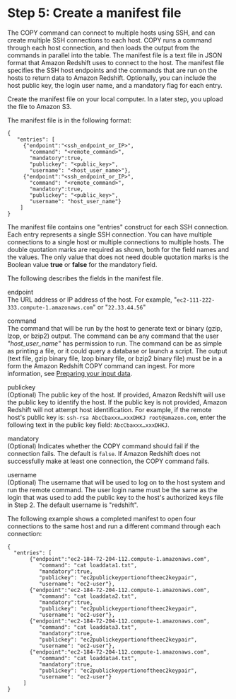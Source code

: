 # Step 5: Create a manifest file<a name="load-from-host-steps-create-manifest"></a>

The COPY command can connect to multiple hosts using SSH, and can create multiple SSH connections to each host\. COPY runs a command through each host connection, and then loads the output from the commands in parallel into the table\. The manifest file is a text file in JSON format that Amazon Redshift uses to connect to the host\. The manifest file specifies the SSH host endpoints and the commands that are run on the hosts to return data to Amazon Redshift\. Optionally, you can include the host public key, the login user name, and a mandatory flag for each entry\.

Create the manifest file on your local computer\. In a later step, you upload the file to Amazon S3\. 

The manifest file is in the following format:

```
{ 
   "entries": [ 
     {"endpoint":"<ssh_endpoint_or_IP>", 
       "command": "<remote_command>",
       "mandatory":true, 
       "publickey": "<public_key>", 
       "username": "<host_user_name>"}, 
     {"endpoint":"<ssh_endpoint_or_IP>", 
       "command": "<remote_command>",
       "mandatory":true, 
       "publickey": "<public_key>", 
       "username": "host_user_name"} 
    ] 
}
```

The manifest file contains one "entries" construct for each SSH connection\. Each entry represents a single SSH connection\. You can have multiple connections to a single host or multiple connections to multiple hosts\. The double quotation marks are required as shown, both for the field names and the values\. The only value that does not need double quotation marks is the Boolean value **true** or **false** for the mandatory field\. 

The following describes the fields in the manifest file\. 

endpoint  
The URL address or IP address of the host\. For example, "`ec2-111-222-333.compute-1.amazonaws.com`" or "`22.33.44.56`" 

command   
The command that will be run by the host to generate text or binary \(gzip, lzop, or bzip2\) output\. The command can be any command that the user *"host\_user\_name"* has permission to run\. The command can be as simple as printing a file, or it could query a database or launch a script\. The output \(text file, gzip binary file, lzop binary file, or bzip2 binary file\) must be in a form the Amazon Redshift COPY command can ingest\. For more information, see [Preparing your input data](t_preparing-input-data.md)\.

publickey  
\(Optional\) The public key of the host\. If provided, Amazon Redshift will use the public key to identify the host\. If the public key is not provided, Amazon Redshift will not attempt host identification\. For example, if the remote host's public key is: `ssh-rsa AbcCbaxxx…xxxDHKJ root@amazon.com`, enter the following text in the public key field: `AbcCbaxxx…xxxDHKJ`\. 

mandatory  
\(Optional\) Indicates whether the COPY command should fail if the connection fails\. The default is `false`\. If Amazon Redshift does not successfully make at least one connection, the COPY command fails\.

username  
\(Optional\) The username that will be used to log on to the host system and run the remote command\. The user login name must be the same as the login that was used to add the public key to the host's authorized keys file in Step 2\. The default username is "redshift"\.

The following example shows a completed manifest to open four connections to the same host and run a different command through each connection:

```
{ 
  "entries": [ 
       {"endpoint":"ec2-184-72-204-112.compute-1.amazonaws.com", 
          "command": "cat loaddata1.txt", 
          "mandatory":true, 
          "publickey": "ec2publickeyportionoftheec2keypair", 
          "username": "ec2-user"}, 
       {"endpoint":"ec2-184-72-204-112.compute-1.amazonaws.com", 
          "command": "cat loaddata2.txt", 
          "mandatory":true, 
          "publickey": "ec2publickeyportionoftheec2keypair", 
          "username": "ec2-user"},
       {"endpoint":"ec2-184-72-204-112.compute-1.amazonaws.com", 
          "command": "cat loaddata3.txt", 
          "mandatory":true, 
          "publickey": "ec2publickeyportionoftheec2keypair", 
          "username": "ec2-user"},
       {"endpoint":"ec2-184-72-204-112.compute-1.amazonaws.com", 
          "command": "cat loaddata4.txt", 
          "mandatory":true, 
          "publickey": "ec2publickeyportionoftheec2keypair", 
          "username": "ec2-user"}
     ] 
}
```